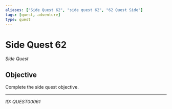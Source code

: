 ```yaml
---
aliases: ["Side Quest 62", "side quest 62", "62 Quest Side"]
tags: [quest, adventure]
type: quest
---
```


# Side Quest 62

*Side Quest*

## Objective
Complete the side quest objective.

---
*ID: QUEST00061*